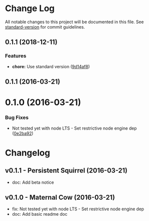 # Change Log

All notable changes to this project will be documented in this file. See [standard-version](https://github.com/conventional-changelog/standard-version) for commit guidelines.

<a name="0.1.1"></a>
## 0.1.1 (2018-12-11)


### Features

* **chore:** Use standard version ([9d14af8](https://github.com/nopnop/replico/commit/9d14af8))



<a name="0.1.1"></a>
## 0.1.1 (2016-03-21)



<a name="0.1.0"></a>
# 0.1.0 (2016-03-21)


### Bug Fixes

* Not tested yet with node LTS - Set restrictive node engine dep ([0e2ba92](https://github.com/nopnop/replico/commit/0e2ba92))



Changelog
=========

v0.1.1 - Persistent Squirrel (2016-03-21) 
----------------------------------------------------------------------

  - doc: Add beta notice


v0.1.0 - Maternal Cow (2016-03-21) 
----------------------------------------------------------------------

  - fix: Not tested yet with node LTS - Set restrictive node engine dep
  - doc: Add basic readme doc
